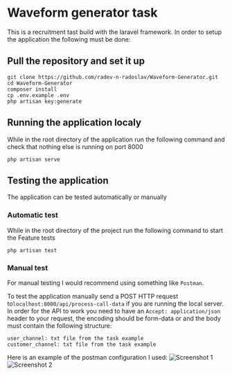 # Waveform generator task
This is a recruitment tast build with the laravel framework.
In order to setup the application the following must be done:

## Pull the repository and set it up
```
git clone https://github.com/radev-n-radoslav/Waveform-Generator.git
cd Waveform-Generator
composer install
cp .env.example .env
php artisan key:generate
```

## Running the application localy
While in the root directory of the application run the following command and check that nothing else is running on port 8000
```
php artisan serve
```

## Testing the application
The application can be tested automatically or manually
### Automatic test
While in the root directory of the project run the following command to start the Feature tests
```
php artisan test
```
### Manual test
For manual testing I would recommend using something like ``Postman``.

To test the application manually send a POST HTTP request to``localhost:8000/api/process-call-data`` if you are running the local server. In order for the API to work you need to have an ``Accept: application/json`` header to your request, the encoding should be form-data or  and the body must contain the following structure:
```
user_channel: txt file from the task example
customer_channel: txt file from the task example
```

Here is an example of the postman configuration I used:
![Screenshot 1](https://lh3.googleusercontent.com/JQRf_w__Jmh30KG36o_IlUg20zKYgA5NNk0vFAKxfHYHKAuS9eTR6Vk9LKlKxVYE6H705VwOxduL9zXYdLNhMKP8aRzE1hgV9d9XkBz311-BnZJZT5mwUVHTOkWJ_OfA1Q3h_3SlQA=w567-h360-no)
![Screenshot 2](https://lh3.googleusercontent.com/ebh9YhGYWyPNy8W1u9g3PiDS1Uv5hTTXAnRS3JFesag0qXLaITWV6KVFeO9gFdZ55rvmKRWc2BXGptMRe8eUOuPt1_5rAdN9dx5EAI_ThDdUy-i3Cy7K5i30DjjQSTeja5Tv45CYR0E0h3KDSm_9tltmORikwjSge0dCmQtKm97EOGyCuFxB21h9t1AM3vkyZgZ8t_75MvKovCC5iVTG3amuHbhBG3tMUdKuhLzU--xiqPZqkQzuao4mhrUC1AZ8ICdtoHPGHYXafepDnATkxS0TPU3I7C7kpmb53vNxhGJdZfl49bhWqqwj2AYC7JGPXog35e9HrMjMxzJvStviz7RwcoEXXaUYhuIjeb8o4EQoChfXD9gHtmY1vcK_lFOdHjSfIPjU8fNUaAIVRCP4497PGUF2q0uW3ng45p7qwG0HiLKJ-R3-b3LmdjZMMRKj2pAOLNnK6FOmI_E_jiUFqytx4gemE4KRFHQl0luTvW8_9EIpYaG-CNc4WIA4ssIvEJamv_k_SM7dLLPx74NkTjtw4zm7YFTD8Qi4hD1AnL3P8cf1jguN5IJXxGmtNqxnteEWH1WLOOE_LHMxuqOCUo4VTqIUQO2Gyy-eR3uWCHh9FSnG2-5QA2UC91Tz_XbkR5eW9YNv4YH7wOfVHNGRgIp61um1PWdfWTSQwfABDNxb0gl-1J2rKxo8N_JC7HHSBckVHj0qq-PzqUV4FoNbQSKvkq2ag54eT-cGwhg3NmSTsDcTLWbcQaeKj2F2-j2WYGc5lwlKbY00QfRE5qCy5V2sBhOwMqgDuWhhHLVmFe-qIgb0eR6ExsNpe4pC-sAk_2AxNmymfJwOXii80Z5tL68ck3I=w647-h561-no?authuser=0)